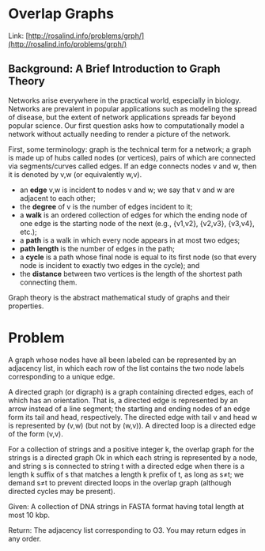 
# Overlap Graphs

Link: [http://rosalind.info/problems/grph/](http://rosalind.info/problems/grph/)

## Background: A Brief Introduction to Graph Theory

Networks arise everywhere in the practical world, especially in biology. Networks are prevalent in popular applications such as modeling the spread of disease, but the extent of network applications spreads far beyond popular science. Our first question asks how to computationally model a network without actually needing to render a picture of the network.

First, some terminology: graph is the technical term for a network; a graph is made up of hubs called nodes (or vertices), pairs of which are connected via segments/curves called edges. If an edge connects nodes v and w, then it is denoted by v,w (or equivalently w,v).

 - an **edge** v,w is incident to nodes v and w; we say that v and w are adjacent to each other;
 - the **degree** of v is the number of edges incident to it;
 - a **walk** is an ordered collection of edges for which the ending node of one edge is the starting node of the next (e.g., {v1,v2}, {v2,v3}, {v3,v4}, etc.);
 - a **path** is a walk in which every node appears in at most two edges;
 - **path length** is the number of edges in the path;
 - a **cycle** is a path whose final node is equal to its first node (so that every node is incident to exactly two edges in the cycle); and
 - the **distance** between two vertices is the length of the shortest path connecting them.

Graph theory is the abstract mathematical study of graphs and their properties.

# Problem

A graph whose nodes have all been labeled can be represented by an adjacency list, in which each row of the list contains the two node labels corresponding to a unique edge.

A directed graph (or digraph) is a graph containing directed edges, each of which has an orientation. That is, a directed edge is represented by an arrow instead of a line segment; the starting and ending nodes of an edge form its tail and head, respectively. The directed edge with tail v
and head w is represented by (v,w) (but not by (w,v)). A directed loop is a directed edge of the form (v,v).

For a collection of strings and a positive integer k, the overlap graph for the strings is a directed graph Ok in which each string is represented by a node, and string s is connected to string t with a directed edge when there is a length k suffix of s that matches a length k prefix of t, as long as s≠t; we demand s≠t to prevent directed loops in the overlap graph (although directed cycles may be present).

Given: A collection of DNA strings in FASTA format having total length at most 10 kbp.

Return: The adjacency list corresponding to O3. You may return edges in any order.